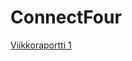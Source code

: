 # ConnectFour

[Viikkoraportti 1](https://github.com/MatAleksi/ConnectFour/blob/main/Dokumentaatio/Viikkoraportti1.md)
